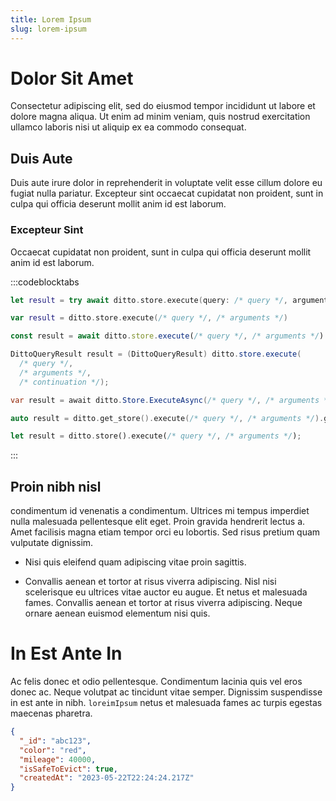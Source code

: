 ```yaml
---
title: Lorem Ipsum
slug: lorem-ipsum
---
```


# Dolor Sit Amet

Consectetur adipiscing elit, sed do eiusmod tempor incididunt ut labore et dolore magna aliqua. Ut enim ad minim veniam, quis nostrud exercitation ullamco laboris nisi ut aliquip ex ea commodo consequat.

## Duis Aute

Duis aute irure dolor in reprehenderit in voluptate velit esse cillum dolore eu fugiat nulla pariatur. Excepteur sint occaecat cupidatat non proident, sunt in culpa qui officia deserunt mollit anim id est laborum.

### Excepteur Sint

Occaecat cupidatat non proident, sunt in culpa qui officia deserunt mollit anim id est laborum.

:::codeblocktabs
```swift
let result = try await ditto.store.execute(query: /* query */, arguments: /* arguments */);
```

```kotlin
var result = ditto.store.execute(/* query */, /* arguments */)
```

```javascript
const result = await ditto.store.execute(/* query */, /* arguments */)
```

```java
DittoQueryResult result = (DittoQueryResult) ditto.store.execute(
  /* query */,
  /* arguments */,
  /* continuation */);
```

```csharp
var result = await ditto.Store.ExecuteAsync(/* query */, /* arguments */);
```

```cpp
auto result = ditto.get_store().execute(/* query */, /* arguments */).get();
```

```rust
let result = ditto.store().execute(/* query */, /* arguments */);
```
:::

## Proin nibh nisl

condimentum id venenatis a condimentum. Ultrices mi tempus imperdiet nulla malesuada pellentesque elit eget. Proin gravida hendrerit lectus a. Amet facilisis magna etiam tempor orci eu lobortis. Sed risus pretium quam vulputate dignissim.

*   Nisi quis eleifend quam adipiscing vitae proin sagittis.


*   Convallis aenean et tortor at risus viverra adipiscing. Nisl nisi scelerisque eu ultrices vitae auctor eu augue. Et netus et malesuada fames. Convallis aenean et tortor at risus viverra adipiscing. Neque ornare aenean euismod elementum nisi quis. 

# In Est Ante In

Ac felis donec et odio pellentesque. Condimentum lacinia quis vel eros donec ac. Neque volutpat ac tincidunt vitae semper. Dignissim suspendisse in est ante in nibh. `loreimIpsum` netus et malesuada fames ac turpis egestas maecenas pharetra.

```json
{
  "_id": "abc123",
  "color": "red",
  "mileage": 40000,
  "isSafeToEvict": true,
  "createdAt": "2023-05-22T22:24:24.217Z"
}
```
